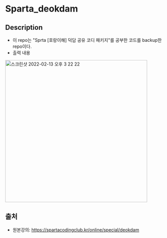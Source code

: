 # Sparta_deokdam
## Description
- 이 repo는 "Sprta [호랑이해] 덕담 공유 코디 패키지"를 공부한 코드를 backup한 repo이다.
- 출력 내용  
<img width="451" alt="스크린샷 2022-02-13 오후 3 22 22" src="https://user-images.githubusercontent.com/84515872/153741956-700c3d67-7c67-4121-bd1a-dafaa6fa0837.png">

## 출처
- 원본강의: https://spartacodingclub.kr/online/special/deokdam
